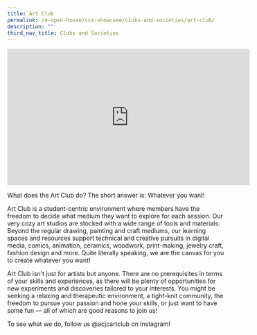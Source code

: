 ```yaml
---
title: Art Club
permalink: /e-open-house/cca-showcase/clubs-and-societies/art-club/
description: ""
third_nav_title: Clubs and Societies
---
```

<div align="center"><iframe allowfullscreen="" allow="accelerometer; autoplay; clipboard-write; encrypted-media; gyroscope; picture-in-picture; web-share" frameborder="0" title="YouTube video player" src="https://www.youtube.com/embed/YvOUO8iKoEw" height="315" width="560"></iframe></div>

What does the Art Club do? The short answer is: Whatever you want!

  

Art Club is a student-centric environment where members have the freedom to decide what medium they want to explore for each session. Our very cozy art studios are stocked with a wide range of tools and materials: Beyond the regular drawing, painting and craft mediums, our learning spaces and resources support technical and creative pursuits in digital media, comics, animation, ceramics, woodwork, print-making, jewelry craft, fashion design and more. Quite literally speaking, we are the canvas for you to create whatever you want!

  

Art Club isn’t just for artists but anyone. There are no prerequisites in terms of your skills and experiences, as there will be plenty of opportunities for new experiments and discoveries tailored to your interests. You might be seeking a relaxing and therapeutic environment, a tight-knit community, the freedom to pursue your passion and hone your skills, or just want to have some fun — all of which are good reasons to join us!

  

To see what we do, follow us @acjcartclub on instagram!